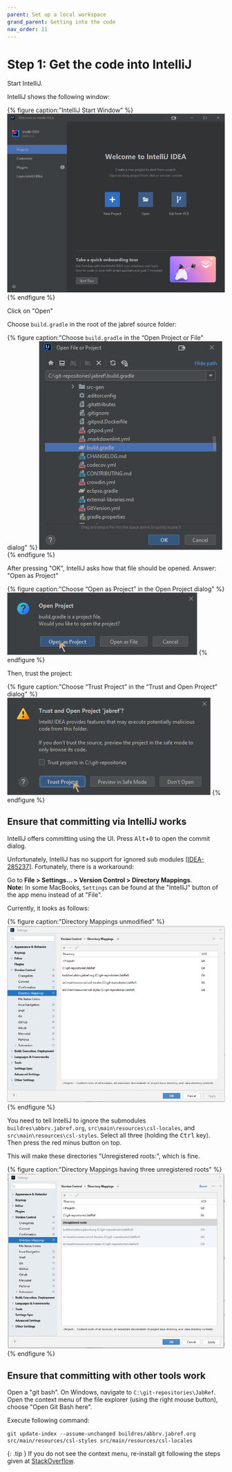 ```yaml
---
parent: Set up a local workspace
grand_parent: Getting into the code
nav_order: 11
---
```


# Step 1: Get the code into IntelliJ

Start IntelliJ.

IntelliJ shows the following window:

{% figure caption:"IntelliJ Start Window" %}
![IntelliJ Start Window](guidelines-intellij-start-window.png)
{% endfigure %}

Click on "Open"

Choose `build.gradle` in the root of the jabref source folder:

{% figure caption:"Choose `build.gradle` in the “Open Project or File” dialog" %}
![Open File or Project dialog](guidelines-intellij-choose-build-gradle.png)
{% endfigure %}

After pressing "OK", IntelliJ asks how that file should be opened.
Answer: "Open as Project"

{% figure caption:"Choose “Open as Project” in the Open Project dialog" %}
![Open Project dialog](guidelines-choose-open-as-project.png)
{% endfigure %}

Then, trust the project:

{% figure caption:"Choose “Trust Project” in the “Trust and Open Project” dialog" %}
![Trust and Open Project dialog](guidelines-trust-project.png)
{% endfigure %}

## Ensure that committing via IntelliJ works

IntelliJ offers committing using the UI.
Press <kbd>Alt</kbd>+<kbd>0</kbd> to open the commit dialog.

Unfortunately, IntelliJ has no support for ignored sub modules [[IDEA-285237](https://youtrack.jetbrains.com/issue/IDEA-285237/ignored-changes-in-submodules-are-still-visible-in-the-commit-window)].
Fortunately, there is a workaround:

Go to **File > Settings... > Version Control > Directory Mappings**.<br>
**Note:** In some MacBooks, `Settings` can be found at the "IntelliJ" button of the app menu instead of at "File".

Currently, it looks as follows:

{% figure caption:"Directory Mappings unmodified" %}
![Directory Mappings including sub modules](intellij-directory-mappings-unmodified.png)
{% endfigure %}

You need to tell IntelliJ to ignore the submodules `buildres\abbrv.jabref.org`, `src\main\resources\csl-locales`, and `src\main\resources\csl-styles`.
Select all three (holding the <kbd>Ctrl</kbd> key).
Then press the red minus button on top.

This will make these directories "Unregistered roots:", which is fine.

{% figure caption:"Directory Mappings having three unregistered roots" %}
![Directory Mappings having three repositories unregsitered](intellij-directory-mappings-unregistered-roots.png)
{% endfigure %}

## Ensure that committing with other tools work

Open a "git bash".
On Windows, navigate to `C:\git-repositories\JabRef`.
Open the context menu of the file explorer (using the right mouse button), choose "Open Git Bash here".

Execute following command:

```shell
git update-index --assume-unchanged buildres/abbrv.jabref.org src/main/resources/csl-styles src/main/resources/csl-locales
```

{: .tip }
If you do not see the context menu, re-install git following the steps given at [StackOverflow](https://stackoverflow.com/a/50667280/873282).

<!-- markdownlint-disable-file MD033 -->
